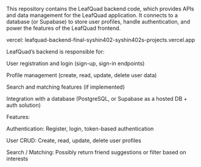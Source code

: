 This repository contains the LeafQuad backend code, which provides APIs and data management for the LeafQuad application. It connects to a database (or Supabase) to store user profiles, handle authentication, and power the features of the LeafQuad frontend.

vercel: leafquad-backend-final-syshin402-syshin402s-projects.vercel.app


LeafQuad’s backend is responsible for:

User registration and login (sign-up, sign-in endpoints)

Profile management (create, read, update, delete user data)

Search and matching features (if implemented)

Integration with a database (PostgreSQL, or Supabase as a hosted DB + auth solution)


Features:

Authentication: Register, login, token-based authentication 

User CRUD: Create, read, update, delete user profiles

Search / Matching: Possibly return friend suggestions or filter based on interests
